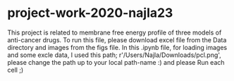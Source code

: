 # project-work-2020-najla23
This project is related to membrane free energy profile of three models of anti-cancer drugs. 
To run this file, please download excel file from the Data directory and images from the figs file. 
In this .ipynb file, for loading images and some excle data, I used this path; r'/Users/Najla/Downloads/pcl.png',  
please change the path up to your local path-name :) and please Run each cell ;)
